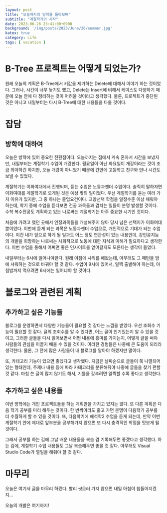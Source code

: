 ```yaml
---
layout: post
title: "오늘까지의 방학을 돌아보며"
subtitle: "계절학기의 시작"
date: 2023-06-26 23:41:00+0900
background: '/img/posts/2023/June/26/summer.jpg'
katex: true
category: Life
tags: [ vacation ]
---
```


# B-Tree 프로젝트는 어떻게 되었는가?

원래 오늘의 계획은 B-Tree에서 키값을 제거하는 Delete에 대해서 이야기 하는 것이었다. 그러나, 시간이 너무 늦기도 했고, Delete는 Insert에 비해서 케이스도 다양하기 때문에 오늘 안에 다 정리하는 것이 어려울 것이라고 생각했다. 물론, 프로젝트가 중단된 것은 아니고 내일부터는 다시 B-Tree에 대한 내용들을 다룰 것이다.

# 잡담

## 방학에 대하여

오늘은 방학에 있어 중요한 전환점이다. 오늘까지는 집에서 계속 혼자서 시간을 보냈지만, 내일부터는 계절학기 수업이 개강한다. 월요일이 아닌 화요일이 개강이라는 것이 조금 의아하긴 하지만, 오늘 개강이 아니었기 때문에 간만에 고등학교 친구와 만나 시간도 보낼 수 있었다. 

계절학기는 이화여대에서 진행되며, 듣는 수업은 노동과젠더 수업이다. 솔직히 말하자면 이화여대를 계절학기로 오게된 것은 예상 밖의 일이었다. 우선 계절학기를 듣는 여러 가지 이유가 있지만, 그 중 하나는 졸업요건이다. 교양선택 학점을 일정수준 이상 채워야 하는데, 학기 중에 수업을 듣다보면 전공 과목들과 겹치는 일들이 분명 발생할 것이다. 수학 복수전공도 계획하고 있는 나로써는 계절학기는 아주 중요한 시기인 것이다.

처음에 가려고 했던 곳에서 인정과목들을 개설해주지 않아 당시 남은 선택지가 이화여대 뿐이었다. 이번에 듣게 되는 과목은 노동과젠더 수업으로, 개인적으로 기대가 되는 수업이다. 이건 내가 앞으로 하게 될 일과도 어느 정도 연관성이 있는 내용인데, 강인공지능의 개발을 희망하는 나로써는 사회적으로 노동에 대한 지식과 이해가 필요하다고 생각한다. 이번 수업을 통해서 어쩌면 좋은 인사이트를 얻어갈지도 모른다는 생각이 들었다.

내일부터는 6시에 일어나야한다. 원래 아침에 샤워를 해왔는데, 아무래도 그 패턴을 밤에 샤워하는 것으로 바꿔야 할 것 같다. 수업이 9시에 있어서, 일찍 출발해야 하는데, 아침밥까지 먹으려면 6시에는 일어냐야 할 것이다.

# 블로그와 관련된 계획

## 추가하고 싶은 기능들

블로그를 운영하면서 다양한 기능들이 필요할 것 같다는 느낌을 받았다. 우선 조회수 기능이 필요할 것 같다. 글의 조회수를 알 수 있다면, 어느 글이 인기있는지 알 수 있을 것이고, 그러한 글들을 다시 읽어보면서 어떤 내용에 흥미를 가지는지, 어떻게 글을 써야 사람들의 관심을 이끌지 배울 수 있을 것이다. 이러한 경험들은 나중에 큰 도움이 되리라 생각한다. 물론, 그 전에 많은 사람들이 내 블로그를 알아야 하겠지만 말이다.

또, 카테고리 기능이 있으면 좋겠다고 생각했다. 지금은 날짜순으로 글들이 쭉 나열되어 있는 형태인데, 주제나 내용 등에 따라 카테고리를 분류해둬야 나중에 글들을 찾기 편할 것 같다. 마침 쓴 글이 많지 않기도 해서, 기틀을 갖추려면 일찍할 수록 좋다고 생각한다.

## 추가하고 싶은 내용들

이번 방학에는 개인 프로젝트들을 하는 계획만을 가지고 있지는 않다. 또 다른 계획은 다음 학기 공부를 미리 해두는 것이다. 한 번씩이라도 훑고 가면 분명이 다음학기 공부를 더 수월하게 할 수 있을 것이다. 또, 다음학기에 해석학2 수업을 듣게 되는데, 만약 이번 계절학기 안에 제대로 앞부분을 공부해가지 않으면 또 다시 충격적인 학점을 맛보게 될 것이다.

그래서 공부를 하는 김에 그날 배운 내용들을 복습 겸 기록해두면 좋겠다고 생각했다. 하는 김에, 계절학기 수업 내용들도 그날 복습해두면 좋을 것 같다. 아무래도 Visual Studio Code가 열일을 해줘야 할 것 같다.

# 마무리
오늘은 여기서 글을 마무리 하겠다. 빨리 씻으러 가지 않으면 내일 아침이 힘들어지겠지...

오늘의 개발은 여기까지!